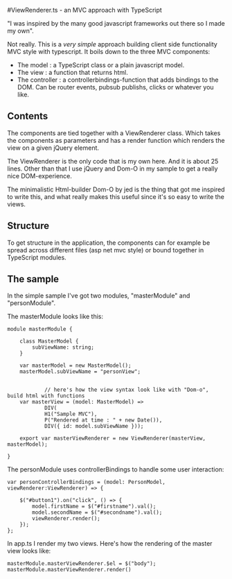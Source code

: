 #ViewRenderer.ts - an MVC approach with TypeScript

"I was inspired by the many good javascript frameworks out there so I made my own".

Not really. This is a _very simple_ approach building client side functionality MVC style with typescript. It boils down to the three MVC components:

* The model : a TypeScript class or a plain javascript model.
* The view : a function that returns html.
* The controller : a controllerbindings-function that adds bindings to the DOM. Can be router events, pubsub publishs, clicks or whatever you like.

## Contents
The components are tied together with a ViewRenderer class. Which takes the components as parameters and has a render function which renders the view on a given jQuery element.

The ViewRenderer is the only code that is my own here. And it is about 25 lines. Other than that I use jQuery and Dom-O in my sample to get a really nice DOM-experience. 

The minimalistic Html-builder Dom-O by jed is the thing that got me inspired to write this, and what really makes this useful since it's so easy to write the views.

## Structure
To get structure in the application, the components can for example be spread across different files (asp net mvc style) or bound together in TypeScript modules.


## The sample
In the simple sample I've got two modules, "masterModule" and "personModule".

The masterModule looks like this:

	module masterModule {

		class MasterModel {
			subViewName: string;
		}

		var masterModel = new MasterModel();
		masterModel.subViewName = "personView";


                // here's how the view syntax look like with "Dom-o", build html with functions
		var masterView = (model: MasterModel) =>
				DIV(
				H1("Sample MVC"),
				P("Rendered at time : " + new Date()),
				DIV({ id: model.subViewName }));

		export var masterViewRenderer = new ViewRenderer(masterView, masterModel);

	}

The personModule uses controllerBindings to handle some user interaction:

    var personControllerBindings = (model: PersonModel, viewRenderer:ViewRenderer) => {

        $("#button1").on("click", () => {
            model.firstName = $("#firstname").val();
            model.secondName = $("#secondname").val();
            viewRenderer.render();
        });
    };

In app.ts I render my two views. Here's how the rendering of the master view looks like:

    masterModule.masterViewRenderer.$el = $("body");
    masterModule.masterViewRenderer.render()